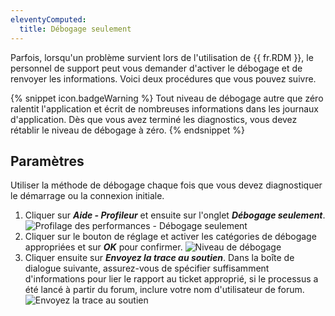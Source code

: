 ```yaml
---
eleventyComputed:
  title: Débogage seulement
---
```

Parfois, lorsqu'un problème survient lors de l'utilisation de {{ fr.RDM }}, le personnel de support peut vous demander d'activer le débogage et de renvoyer les informations. Voici deux procédures que vous pouvez suivre.

{% snippet icon.badgeWarning %}
Tout niveau de débogage autre que zéro ralentit l'application et écrit de nombreuses informations dans les journaux d'application. Dès que vous avez terminé les diagnostics, vous devez rétablir le niveau de débogage à zéro.
{% endsnippet %}

## Paramètres

Utiliser la méthode de débogage chaque fois que vous devez diagnostiquer le démarrage ou la connexion initiale.

1. Cliquer sur ***Aide - Profileur*** et ensuite sur l'onglet ***Débogage seulement***.
![Profilage des performances - Débogage seulement](https://cdnweb.devolutions.net/docs/fr/rdm/mac/clip4234.png)
1. Cliquer sur le bouton de réglage et activer les catégories de débogage appropriées et sur ***OK*** pour confirmer.
![Niveau de débogage](https://cdnweb.devolutions.net/docs/fr/rdm/mac/clip4237.png)
1. Cliquer ensuite sur ***Envoyez la trace au soutien***. Dans la boîte de dialogue suivante, assurez-vous de spécifier suffisamment d'informations pour lier le rapport au ticket approprié, si le processus a été lancé à partir du forum, inclure votre nom d'utilisateur de forum.
![Envoyez la trace au soutien](https://cdnweb.devolutions.net/docs/fr/rdm/mac/clip42340.png)

